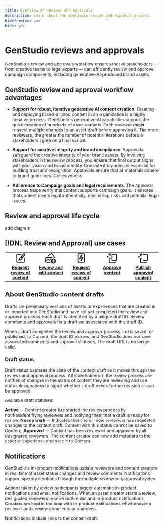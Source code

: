```yaml
---
title: Overview of Reviews and Approvals
description: Learn about the Genstudio review and approval process.
hidefromtoc: yes
hide: yes
---
```


# GenStudio reviews and approvals

GenStudio's review and approvals workflow ensures that all stakeholders —  from creative teams to legal experts —  can efficiently review and approve campaign components, including generative-AI-produced brand assets. 

## GenStudio review and approval workflow advantages

* **Support for robust, iterative generative AI content creation**. Creating and deploying brand-aligned content in an organization is a highly iterative process. GenStudio's generative AI capabilities support the quick creation of hundreds of asset variants. Each reviewer might request multiple changes to an asset draft before approving it. The more reviewers, the greater the number of potential iterations before all stakeholders agree on a final variant.    

* **Support for creative integrity and brand compliance**. Approvals safeguard the creative integrity of your brand assets. By involving stakeholders in the review process, you ensure that final output aligns with your vision and brand identity. Consistent branding is essential for building trust and recognition. Approvals ensure that all materials adhere to brand guidelines. Cohesiveness

* **Adherence to Campaign goals and legal requirements**. The approval process helps verify that content supports campaign goals. It ensures that content meets legal authenticity, minimizing risks and potential legal issues.

## Review and approval life cycle


add diagram


## [!DNL Review and Approval] use cases

<table style="table-layout:fixed">
<tr style="border: 0;">
   <td align="center" valign="top" width="100">
      <a href="../approvals/overview.md">
      <img alt="Request review of content" src="../../assets/icons/icon-create.svg" width="35">
      </a>
      <div>
         <a href="../approvals/overview.md">
         <strong>Request review of content</strong>
         </a>
      </div>
   </td>
   <td align="center" valign="top" width="100">
      <a href="../approvals/overview.md">
      <img alt="Review and edit content" src="../../assets/icons/icon-addContent.svg" width="35">
      </a>
      <div>
         <a href="../approvals/overview.md">
         <strong>Review and edit content</strong>
         </a>
      </div>
   </td>
   <td align="center" valign="top" width="100">
      <a href="../approvals/overview.md">
      <img alt="Request review of content" src="../../assets/icons/icon-template.svg" width="35">
     </a>
      <div>
         <a href="../approvals/overview.md">
         <strong>Request review of content</strong>
         </a>
      </div>
   </td>
     <td align="center" valign="top" width="100">
      <a href="../approvals/overview.md">
      <img alt="Approve content" src="../../assets/icons/icon-AIVariation.svg" width="35">
      </a>
      <div>
         <a href="../approvals/overview.md">
         <strong>Approve content</strong>
         </a>
      </div>
   </td>
      <td align="center" valign="top" width="100">
      <a href="../approvals/overview.md">
      <img alt="Publish approved content" src="../../assets/icons/icon-AIVariation.svg" width="35">
      </a>
      <div>
         <a href="../approvals/overview.md">
         <strong>Publish approved content</strong>
         </a>
      </div>
   </td>
</tr>
</table>


## About GenStudio content drafts 

Drafts are preliminary versions of assets or experiences that are created in or imported into GenStudio and have not yet completed the review and approval process. Each draft is identified by a unique draft ID. Review comments and approvals for a draft are associated with this draft ID. 

When a draft completes the review and approval process and is saved, or published, to Content, the draft ID expires, and GenStudio does not save associated comments and approval statuses. The draft URL is no longer valid.

### Draft status

Draft status captures the state of the content draft as it moves through the reviews and approval process. All stakeholders in the review process are notified of changes in the status of content they are reviewing and use status designations to signal whether a draft needs further revision or can be approved. 

Available draft statuses: 

**Active** -- Content creator has started the review process by notifiedidentifiying reviewers and notifying them that a draft is ready for review.
**Needs work** -- Indicates that one or more reviewers has requested changes to the content draft. Content with this status cannot be saved to Content.
**Approved** -- Content has been reviewed and approved by all designated reviewers. The content creator can now add metadata to the asset or experience and save it to Content.


## Notifications

GenStudio's in-product notifications update reviewers and content creators in real time of asset status changes and review comments. Notifications support speedy iterations through the multiple review/edit/approval cycles. 

Actions taken by review participants trigger automatic in-product notifications and email notifications. When an asset creator starts a review, designated reviewers receive both email and in-product notifications. Creators are kept in the loop with in-product notifications whwhenever a reviewer adds review comments or approves. 

Notifications include links to the content draft. 

